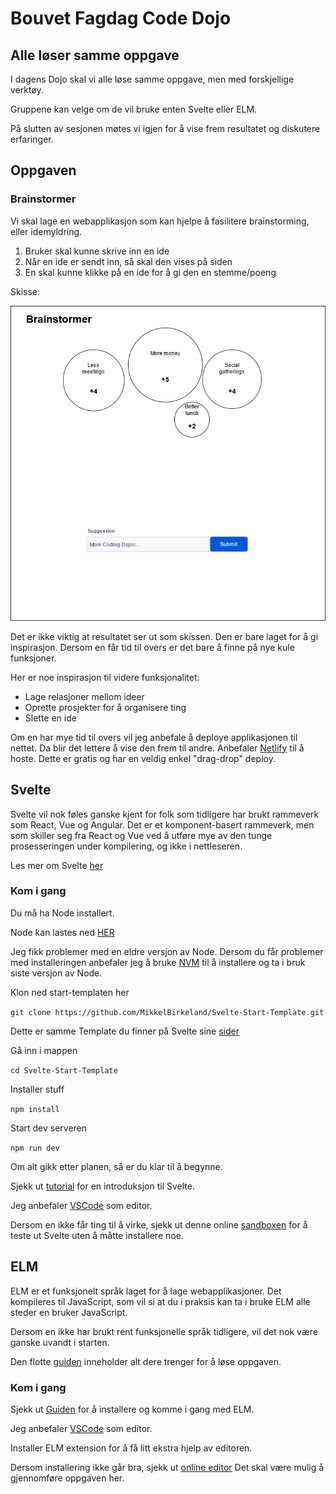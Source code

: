 # Bouvet Fagdag Code Dojo

## Alle løser samme oppgave

I dagens Dojo skal vi alle løse samme oppgave, men med forskjellige verktøy.

Gruppene kan velge om de vil bruke enten Svelte eller ELM.

På slutten av sesjonen møtes vi igjen for å vise frem resultatet og diskutere erfaringer.

## Oppgaven

### Brainstormer

Vi skal lage en webapplikasjon som kan hjelpe å fasilitere brainstorming, eller idemyldring.

1. Bruker skal kunne skrive inn en ide
2. Når en ide er sendt inn, så skal den vises på siden
3. En skal kunne klikke på en ide for å gi den en stemme/poeng

Skisse:

![skisse](images/brainstormer.png)

Det er ikke viktig at resultatet ser ut som skissen. Den er bare laget for å gi inspirasjon.
Dersom en får tid til overs er det bare å finne på nye kule funksjoner.

Her er noe inspirasjon til videre funksjonalitet:

- Lage relasjoner mellom ideer
- Oprette prosjekter for å organisere ting
- Slette en ide

Om en har mye tid til overs vil jeg anbefale å deploye applikasjonen til nettet.
Da blir det lettere å vise den frem til andre.
Anbefaler [Netlify](https://www.netlify.com/) til å hoste. Dette er gratis og har en veldig enkel "drag-drop" deploy.

## Svelte

Svelte vil nok føles ganske kjent for folk som tidligere har brukt rammeverk som React, Vue og Angular.
Det er et komponent-basert rammeverk, men som skiller seg fra React og Vue ved å utføre mye av den tunge prosesseringen
under kompilering, og ikke i nettleseren.

Les mer om Svelte [her](https://svelte.dev/blog/svelte-3-rethinking-reactivity)

### Kom i gang

Du må ha Node installert.

Node kan lastes ned [HER](https://nodejs.org/en/)

Jeg fikk problemer med en eldre versjon av Node.
Dersom du får problemer med installeringen anbefaler jeg å bruke [NVM](https://github.com/nvm-sh/nvm)
til å installere og ta i bruk siste versjon av Node.

Klon ned start-templaten her

`git clone https://github.com/MikkelBirkeland/Svelte-Start-Template.git`

Dette er samme Template du finner på Svelte sine [sider](https://svelte.dev/)

Gå inn i mappen

`cd Svelte-Start-Template`

Installer stuff

`npm install`

Start dev serveren

`npm run dev`

Om alt gikk etter planen, så er du klar til å begynne.

Sjekk ut [tutorial](https://svelte.dev/tutorial/basics) for en introduksjon til Svelte.

Jeg anbefaler [VSCode](https://code.visualstudio.com/) som editor.

Dersom en ikke får ting til å virke, sjekk ut denne online [sandboxen](https://codesandbox.io/s/svelte) for å teste ut
Svelte uten å måtte installere noe.

## ELM

ELM er et funksjonelt språk laget for å lage webapplikasjoner.
Det kompileres til JavaScript, som vil si at du i praksis kan ta i bruke ELM alle steder
en bruker JavaScript.

Dersom en ikke har brukt rent funksjonelle språk tidligere, vil det nok være ganske uvandt i starten.

Den flotte [guiden](https://guide.elm-lang.org/) inneholder alt dere trenger for å løse oppgaven.

### Kom i gang

Sjekk ut [Guiden](https://guide.elm-lang.org/install/elm.html) for å installere og komme i gang med ELM.

Jeg anbefaler [VSCode](https://code.visualstudio.com/) som editor.

Installer ELM extension for å få litt ekstra hjelp av editoren.

Dersom installering ikke går bra, sjekk ut [online editor](https://elm-lang.org/try)
Det skal være mulig å gjennomføre oppgaven her.
